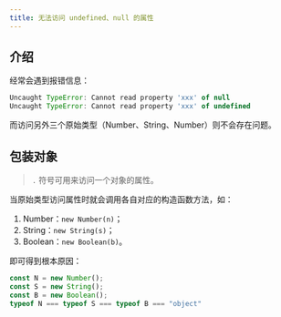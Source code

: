 ```yaml
---
title: 无法访问 undefined、null 的属性
---
```


## 介绍

经常会遇到报错信息：

```js
Uncaught TypeError: Cannot read property 'xxx' of null
Uncaught TypeError: Cannot read property 'xxx' of undefined
```

而访问另外三个原始类型（Number、String、Number）则不会存在问题。



## 包装对象

> `.` 符号可用来访问一个对象的属性。

当原始类型访问属性时就会调用各自对应的构造函数方法，如：

1. Number：`new Number(n)`；
2. String：`new String(s)`；
3. Boolean：`new Boolean(b)`。

即可得到根本原因：

```js
const N = new Number();
const S = new String();
const B = new Boolean();
typeof N === typeof S === typeof B === "object"
```

